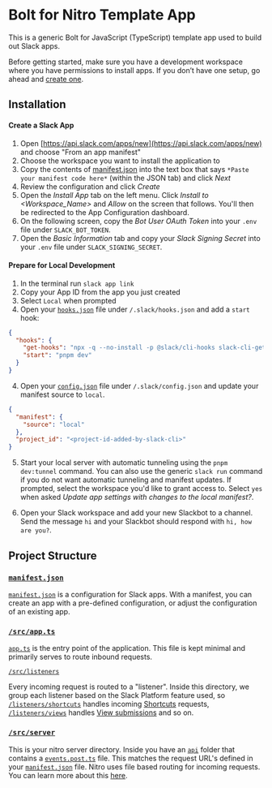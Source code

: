 # Bolt for Nitro Template App

This is a generic Bolt for JavaScript (TypeScript) template app used to build out Slack apps.

Before getting started, make sure you have a development workspace where you have permissions to install apps. If you don’t have one setup, go ahead and [create one](https://slack.com/create).

## Installation

#### Create a Slack App

1. Open [https://api.slack.com/apps/new](https://api.slack.com/apps/new) and choose "From an app manifest"
2. Choose the workspace you want to install the application to
3. Copy the contents of [manifest.json](./manifest.json) into the text box that says `*Paste your manifest code here*` (within the JSON tab) and click _Next_
4. Review the configuration and click _Create_
5. Open the _Install App_ tab on the left menu. Click _Install to <Workspace_Name>_ and _Allow_ on the screen that follows. You'll then be redirected to the App Configuration dashboard.
6. On the following screen, copy the _Bot User OAuth Token_ into your `.env` file under `SLACK_BOT_TOKEN`.
7. Open the _Basic Information_ tab and copy your _Slack Signing Secret_ into your `.env` file under `SLACK_SIGNING_SECRET`.

#### Prepare for Local Development

1. In the terminal run `slack app link`
2. Copy your App ID from the app you just created
3. Select `Local` when prompted
3. Open your [`hooks.json`](./.slack/hooks.json) file under `/.slack/hooks.json` and add a `start` hook:
```json
{
  "hooks": {
    "get-hooks": "npx -q --no-install -p @slack/cli-hooks slack-cli-get-hooks",
    "start": "pnpm dev"
  }
}
```
4. Open your [`config.json`](./.slack/config.json) file under `/.slack/config.json` and update your manifest source to `local`.
```json
{
  "manifest": {
    "source": "local"
  },
  "project_id": "<project-id-added-by-slack-cli>"
}
```
5. Start your local server with automatic tunneling using the `pnpm dev:tunnel` command. You can also use the generic `slack run` command if you do not want automatic tunneling and manifest updates. If prompted, select the workspace you'd like to grant access to. Select `yes` when asked _Update app settings with changes to the local manifest?_.

6. Open your Slack workspace and add your new Slackbot to a channel. Send the message `hi` and your Slackbot should respond with `hi, how are you?`. 

## Project Structure

### [`manifest.json`](./manifest.json)

[`manifest.json`](./manifest.json) is a configuration for Slack apps. With a manifest, you can create an app with a pre-defined configuration, or adjust the configuration of an existing app.

### [`/src/app.ts`](./src/app.ts)

[`app.ts`](./src/app.ts) is the entry point of the application. This file is kept minimal and primarily serves to route inbound requests.

[`/src/listeners`](./src/listeners)

Every incoming request is routed to a "listener". Inside this directory, we group each listener based on the Slack Platform feature used, so [`/listeners/shortcuts`](./src/listeners/shortcuts/index.ts) handles incoming [Shortcuts](https://api.slack.com/interactivity/shortcuts) requests, [`/listeners/views`](./src/listeners/views/index.ts) handles [View submissions](https://api.slack.com/reference/interaction-payloads/views#view_submission) and so on.

### [`/src/server`](./src/server)

This is your nitro server directory. Inside you have an [`api`](./src/server/api) folder that contains a [`events.post.ts`](./src/server/api/events.post.ts) file. This matches the request URL's defined in your [`manifest.json`](./manifest.json) file. Nitro uses file based routing for incoming requests. You can learn more about this [here](https://nitro.build/guide/routing).
